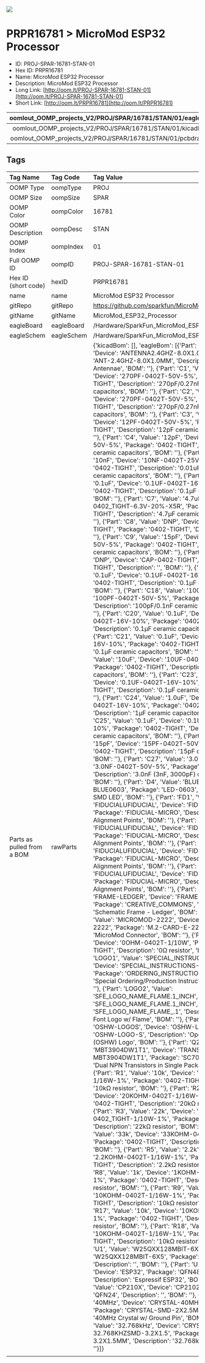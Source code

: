 


  
![][im]
# PRPR16781 > MicroMod ESP32 Processor

- ID: PROJ-SPAR-16781-STAN-01
- Hex ID: PRPR16781
- Name: MicroMod ESP32 Processor
- Description: MicroMod ESP32 Processor
- Long Link: [http://oom.lt/PROJ-SPAR-16781-STAN-01](http://oom.lt/PROJ-SPAR-16781-STAN-01)
- Short Link: [http://oom.lt/PRPR16781](http://oom.lt/PRPR16781)
  

|oomlout_OOMP_projects_V2/PROJ/SPAR/16781/STAN/01/eagleImage.png|oomlout_OOMP_projects_V2/PROJ/SPAR/16781/STAN/01/eagleSchemImage.png|oomlout_OOMP_projects_V2/PROJ/SPAR/16781/STAN/01/kicadPcb3dFront.png|oomlout_OOMP_projects_V2/PROJ/SPAR/16781/STAN/01/kicadPcb3dBack.png|
| :---: | :---: | :---: | :---: |
|oomlout_OOMP_projects_V2/PROJ/SPAR/16781/STAN/01/kicadPcb3d.png|oomlout_OOMP_projects_V2/PROJ/SPAR/16781/STAN/01/bomBack.png|oomlout_OOMP_projects_V2/PROJ/SPAR/16781/STAN/01/bomFront.png|oomlout_OOMP_projects_V2/PROJ/SPAR/16781/STAN/01/pcbdraw.svg|
|oomlout_OOMP_projects_V2/PROJ/SPAR/16781/STAN/01/pcbdrawBack.svg||||

## Tags
  

|Tag Name|Tag Code|Tag Value|
| :--- | :--- | :--- |
|OOMP Type|oompType|PROJ|
|OOMP Size|oompSize|SPAR|
|OOMP Color|oompColor|16781|
|OOMP Description|oompDesc|STAN|
|OOMP Index|oompIndex|01|
|Full OOMP ID|oompID|PROJ-SPAR-16781-STAN-01|
|Hex ID (short code)|hexID|PRPR16781|
|name|name|MicroMod ESP32 Processor|
|gitRepo|gitRepo|https://github.com/sparkfun/MicroMod_ESP32_Processor|
|gitName|gitName|MicroMod_ESP32_Processor|
|eagleBoard|eagleBoard|/Hardware/SparkFun_MicroMod_ESP32.brd|
|eagleSchem|eagleSchem|/Hardware/SparkFun_MicroMod_ESP32.sch|
|Parts as pulled from a BOM|rawParts|{'kicadBom': [], 'eagleBom': [{'Part': 'A1', 'Value': '', 'Device': 'ANTENNA2.4GHZ-8.0X1.0MM', 'Package': 'ANT-2.4GHZ-8.0X1.0MM', 'Description': 'Single-ended Antennae', 'BOM': ''}, {'Part': 'C1', 'Value': '270pF', 'Device': '270PF-0402T-50V-5%', 'Package': '0402-TIGHT', 'Description': '270pF/0.27nF ceramic capacitors', 'BOM': ''}, {'Part': 'C2', 'Value': '270pF', 'Device': '270PF-0402T-50V-5%', 'Package': '0402-TIGHT', 'Description': '270pF/0.27nF ceramic capacitors', 'BOM': ''}, {'Part': 'C3', 'Value': '12pF', 'Device': '12PF-0402T-50V-5%', 'Package': '0402-TIGHT', 'Description': '12pF ceramic capacitors', 'BOM': ''}, {'Part': 'C4', 'Value': '12pF', 'Device': '12PF-0402T-50V-5%', 'Package': '0402-TIGHT', 'Description': '12pF ceramic capacitors', 'BOM': ''}, {'Part': 'C5', 'Value': '10nF', 'Device': '10NF-0402T-25V-10%', 'Package': '0402-TIGHT', 'Description': '0.01uF/10nF/10,000pF ceramic capacitors', 'BOM': ''}, {'Part': 'C6', 'Value': '0.1uF', 'Device': '0.1UF-0402T-16V-10%', 'Package': '0402-TIGHT', 'Description': '0.1µF ceramic capacitors', 'BOM': ''}, {'Part': 'C7', 'Value': '4.7uF', 'Device': '4.7UF-0402_TIGHT-6.3V-20%-X5R', 'Package': '0402-TIGHT', 'Description': '4.7µF ceramic capacitors', 'BOM': ''}, {'Part': 'C8', 'Value': 'DNP', 'Device': 'CAP-0402-TIGHT', 'Package': '0402-TIGHT', 'Description': '', 'BOM': ''}, {'Part': 'C9', 'Value': '15pF', 'Device': '15PF-0402T-50V-5%', 'Package': '0402-TIGHT', 'Description': '15pF ceramic capacitors', 'BOM': ''}, {'Part': 'C10', 'Value': 'DNP', 'Device': 'CAP-0402-TIGHT', 'Package': '0402-TIGHT', 'Description': '', 'BOM': ''}, {'Part': 'C17', 'Value': '0.1uF', 'Device': '0.1UF-0402T-16V-10%', 'Package': '0402-TIGHT', 'Description': '0.1µF ceramic capacitors', 'BOM': ''}, {'Part': 'C18', 'Value': '100pF', 'Device': '100PF-0402T-50V-5%', 'Package': '0402-TIGHT', 'Description': '100pF/0.1nF ceramic capacitors', 'BOM': ''}, {'Part': 'C20', 'Value': '0.1uF', 'Device': '0.1UF-0402T-16V-10%', 'Package': '0402-TIGHT', 'Description': '0.1µF ceramic capacitors', 'BOM': ''}, {'Part': 'C21', 'Value': '0.1uF', 'Device': '0.1UF-0402T-16V-10%', 'Package': '0402-TIGHT', 'Description': '0.1µF ceramic capacitors', 'BOM': ''}, {'Part': 'C22', 'Value': '10uF', 'Device': '10UF-0402T-6.3V-20%', 'Package': '0402-TIGHT', 'Description': '10.0µF ceramic capacitors', 'BOM': ''}, {'Part': 'C23', 'Value': '0.1uF', 'Device': '0.1UF-0402T-16V-10%', 'Package': '0402-TIGHT', 'Description': '0.1µF ceramic capacitors', 'BOM': ''}, {'Part': 'C24', 'Value': '1.0uF', 'Device': '1.0UF-0402T-16V-10%', 'Package': '0402-TIGHT', 'Description': '1µF ceramic capacitors', 'BOM': ''}, {'Part': 'C25', 'Value': '0.1uF', 'Device': '0.1UF-0402T-16V-10%', 'Package': '0402-TIGHT', 'Description': '0.1µF ceramic capacitors', 'BOM': ''}, {'Part': 'C26', 'Value': '15pF', 'Device': '15PF-0402T-50V-5%', 'Package': '0402-TIGHT', 'Description': '15pF ceramic capacitors', 'BOM': ''}, {'Part': 'C27', 'Value': '3.0nF', 'Device': '3.0NF-0402T-50V-5%', 'Package': '0402-TIGHT', 'Description': '3.0nF (3nF, 3000pF) ceramic capacitors', 'BOM': ''}, {'Part': 'D4', 'Value': 'BLUE', 'Device': 'LED-BLUE0603', 'Package': 'LED-0603', 'Description': 'Blue SMD LED', 'BOM': ''}, {'Part': 'FD1', 'Value': 'FIDUCIALUFIDUCIAL', 'Device': 'FIDUCIALUFIDUCIAL', 'Package': 'FIDUCIAL-MICRO', 'Description': 'Fiducial Alignment Points', 'BOM': ''}, {'Part': 'FD2', 'Value': 'FIDUCIALUFIDUCIAL', 'Device': 'FIDUCIALUFIDUCIAL', 'Package': 'FIDUCIAL-MICRO', 'Description': 'Fiducial Alignment Points', 'BOM': ''}, {'Part': 'FD3', 'Value': 'FIDUCIALUFIDUCIAL', 'Device': 'FIDUCIALUFIDUCIAL', 'Package': 'FIDUCIAL-MICRO', 'Description': 'Fiducial Alignment Points', 'BOM': ''}, {'Part': 'FD4', 'Value': 'FIDUCIALUFIDUCIAL', 'Device': 'FIDUCIALUFIDUCIAL', 'Package': 'FIDUCIAL-MICRO', 'Description': 'Fiducial Alignment Points', 'BOM': ''}, {'Part': 'FRAME1', 'Value': 'FRAME-LEDGER', 'Device': 'FRAME-LEDGER', 'Package': 'CREATIVE_COMMONS', 'Description': 'Schematic Frame - Ledger', 'BOM': ''}, {'Part': 'J1', 'Value': 'MICROMOD-2222', 'Device': 'MICROMOD-2222', 'Package': 'M.2-CARD-E-22', 'Description': 'MicroMod Connector', 'BOM': ''}, {'Part': 'L1', 'Value': '0', 'Device': '0OHM-0402T-1/10W', 'Package': '0402-TIGHT', 'Description': '0Ω resistor', 'BOM': ''}, {'Part': 'LOGO1', 'Value': 'SPECIAL_INSTRUCTIONS-ORDERING', 'Device': 'SPECIAL_INSTRUCTIONS-ORDERING', 'Package': 'ORDERING_INSTRUCTIONS', 'Description': 'Special Ordering/Production Instructions Alert', 'BOM': ''}, {'Part': 'LOGO2', 'Value': 'SFE_LOGO_NAME_FLAME.1_INCH', 'Device': 'SFE_LOGO_NAME_FLAME.1_INCH', 'Package': 'SFE_LOGO_NAME_FLAME_.1', 'Description': 'SparkFun Font Logo w/ Flame', 'BOM': ''}, {'Part': 'LOGO3', 'Value': 'OSHW-LOGOS', 'Device': 'OSHW-LOGOS', 'Package': 'OSHW-LOGO-S', 'Description': 'Open-Source Hardware (OSHW) Logo', 'BOM': ''}, {'Part': 'Q2', 'Value': 'MBT3904DW1T1', 'Device': 'TRANS_NPN_DUAL-MBT3904DW1T1', 'Package': 'SC70-6', 'Description': 'Dual NPN Transistors in Single Package', 'BOM': ''}, {'Part': 'R1', 'Value': '10k', 'Device': '10KOHM-0402T-1/16W-1%', 'Package': '0402-TIGHT', 'Description': '10kΩ resistor', 'BOM': ''}, {'Part': 'R2', 'Value': '20k', 'Device': '20KOHM-0402T-1/16W-1%', 'Package': '0402-TIGHT', 'Description': '20kΩ resistor', 'BOM': ''}, {'Part': 'R3', 'Value': '22k', 'Device': '22KOHM-0402_TIGHT-1/10W-1%', 'Package': '0402-TIGHT', 'Description': '22kΩ resistor', 'BOM': ''}, {'Part': 'R4', 'Value': '33k', 'Device': '33KOHM-0402T-1/16W-1%', 'Package': '0402-TIGHT', 'Description': '33kΩ resistor', 'BOM': ''}, {'Part': 'R5', 'Value': '2.2k', 'Device': '2.2KOHM-0402T-1/16W-1%', 'Package': '0402-TIGHT', 'Description': '2.2kΩ resistor', 'BOM': ''}, {'Part': 'R8', 'Value': '1k', 'Device': '1KOHM-0402T-1/16W-1%', 'Package': '0402-TIGHT', 'Description': '1kΩ resistor', 'BOM': ''}, {'Part': 'R9', 'Value': '10k', 'Device': '10KOHM-0402T-1/16W-1%', 'Package': '0402-TIGHT', 'Description': '10kΩ resistor', 'BOM': ''}, {'Part': 'R17', 'Value': '10k', 'Device': '10KOHM-0402T-1/16W-1%', 'Package': '0402-TIGHT', 'Description': '10kΩ resistor', 'BOM': ''}, {'Part': 'R18', 'Value': '10k', 'Device': '10KOHM-0402T-1/16W-1%', 'Package': '0402-TIGHT', 'Description': '10kΩ resistor', 'BOM': ''}, {'Part': 'U1', 'Value': 'W25QXX128MBIT-6X5', 'Device': 'W25QXX128MBIT-6X5', 'Package': 'WSON-8-6X5', 'Description': '', 'BOM': ''}, {'Part': 'U2', 'Value': 'ESP32', 'Device': 'ESP32', 'Package': 'QFN48-0.4MM', 'Description': 'Espressif ESP32', 'BOM': ''}, {'Part': 'U4', 'Value': 'CP210X', 'Device': 'CP2102N', 'Package': 'QFN24', 'Description': '', 'BOM': ''}, {'Part': 'Y1', 'Value': '40MHz', 'Device': 'CRYSTAL-40MHZ-SMD-2X2.5MM', 'Package': 'CRYSTAL-SMD-2X2.5MM', 'Description': '40MHz Crystal w/ Ground Pin', 'BOM': ''}, {'Part': 'Y2', 'Value': '32.768kHz', 'Device': 'CRYSTAL-32.768KHZSMD-3.2X1.5', 'Package': 'CRYSTAL-SMD-3.2X1.5MM', 'Description': '32.768kHz Crystal', 'BOM': ''}]}|
||||



[im]: PROJ/SPAR/16781/STAN/01/kicadPcb3d_450.png
